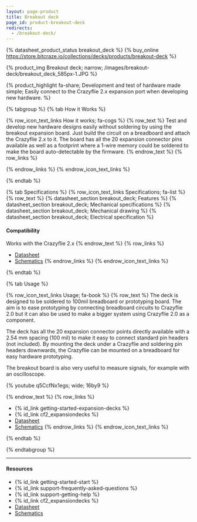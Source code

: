 ```yaml
---
layout: page-product
title: Breakout deck
page_id: product-breakout-deck
redirects:
  - /breakout-deck/
---
```


{% datasheet_product_status breakout_deck %}
{% buy_online https://store.bitcraze.io/collections/decks/products/breakout-deck %}

{% product_img Breakout deck; narrow;
/images/breakout-deck/breakout_deck_585px-1.JPG
%}

{% product_highlight
fa-share;
Development and test of hardware made simple;
Easily connect to the Crazyflie 2.x expansion port when developing new hardware.
%}


{% tabgroup %}
{% tab How it Works %}

{% row_icon_text_links How it works; fa-cogs %}
{% row_text %}
Test and develop new hardware designs easily without soldering by using
the breakout expansion board. Just build the circuit on a breadboard
and attach the Crazyflie 2.x to it. The board has all the 20 expansion connector
pins available as well as a footprint where a 1-wire memory could be soldered
to make the board auto-detectable by the firmware.
{% endrow_text %}
{% row_links %}

{% endrow_links %}
{% endrow_icon_text_links %}

{% endtab %}

{% tab Specifications %}
{% row_icon_text_links Specifications; fa-list %}
{% row_text %}
{% datasheet_section breakout_deck; Features %}
{% datasheet_section breakout_deck; Mechanical specifications %}
{% datasheet_section breakout_deck; Mechanical drawing %}
{% datasheet_section breakout_deck; Electrical specification %}

#### Compatibility
Works with the Crazyflie 2.x
{% endrow_text %}
{% row_links %}

* [Datasheet](/documentation/hardware/breakout_deck/breakout_deck-datasheet.pdf)
* [Schematics](/documentation/hardware/breakout_deck/breakout-revc.pdf)
{% endrow_links %}
{% endrow_icon_text_links %}

{% endtab %}


{% tab Usage %}

{% row_icon_text_links Usage;   fa-book %}
{% row_text %}
The deck is designed to be soldered to 100mil breadboard or prototyping board.
The aim is to ease prototyping by connecting breadboard circuits to Crazyflie 2.0 but
it can also be used to make a bigger system using Crazyflie 2.0 as a component.

The deck has all the 20 expansion connector points directly available with a 2.54 mm spacing (100 mil) to make it easy to connect
standard pin headers (not included). By mounting the deck under a Crazyflie and soldering pin headers downwards,
the Crazyflie can be mounted on a breadboard for easy hardware prototyping.

The breakout board is also very useful to measure signals, for example with an
oscilloscope.


{% youtube q5CcfNx1egs; wide; 16by9 %}


{% endrow_text %}
{% row_links %}
* {% id_link getting-started-expansion-decks %}
* {% id_link cf2_expansiondecks %}
* [Datasheet](/documentation/hardware/breakout_deck/breakout_deck-datasheet.pdf)
* [Schematics](/documentation/hardware/breakout_deck/breakout-revc.pdf)
{% endrow_links %}
{% endrow_icon_text_links %}

{% endtab %}

{% endtabgroup %}

---


#### Resources

- {% id_link getting-started-start %}
- {% id_link support-frequently-asked-questions %}
- {% id_link support-getting-help %}
- {% id_link cf2_expansiondecks %}
- [Datasheet](/documentation/hardware/breakout_deck/breakout_deck-datasheet.pdf)
- [Schematics](/documentation/hardware/breakout_deck/breakout-revc.pdf)
